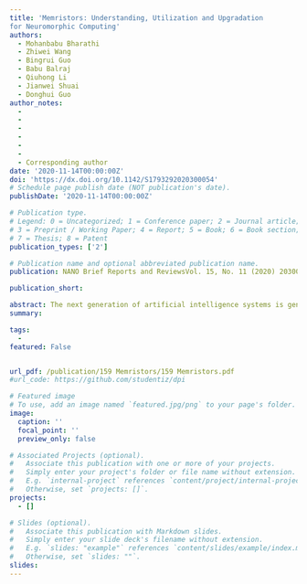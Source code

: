 ```yaml
---
title: 'Memristors: Understanding, Utilization and Upgradation
for Neuromorphic Computing'
authors:
  - Mohanbabu Bharathi
  - Zhiwei Wang
  - Bingrui Guo
  - Babu Balraj
  - Qiuhong Li
  - Jianwei Shuai
  - Donghui Guo
author_notes:
  - 
  - 
  - 
  - 
  - 
  - 
  - Corresponding author
date: '2020-11-14T00:00:00Z'
doi: 'https://dx.doi.org/10.1142/S1793292020300054'
# Schedule page publish date (NOT publication's date).
publishDate: '2020-11-14T00:00:00Z'

# Publication type.
# Legend: 0 = Uncategorized; 1 = Conference paper; 2 = Journal article;
# 3 = Preprint / Working Paper; 4 = Report; 5 = Book; 6 = Book section;
# 7 = Thesis; 8 = Patent
publication_types: ['2']

# Publication name and optional abbreviated publication name.
publication: NANO Brief Reports and ReviewsVol. 15, No. 11 (2020) 2030005

publication_short: 

abstract: The next generation of artificial intelligence systems is generally governed by a new electronic element called memristor. Memristor-based computational system is responsible for confronting memory wall issues in conventional system architecture in the big data era. Complementary Metal Oxide Semiconductor (CMOS compatibility, nonvolatility and scalability are the important properties of memristor for designing such computing architecture. However, some of the concerns, such as analogue switching and stochasticity, need to be addressed for the use of memristor in novel architecture. Here, we reviewed a number of important scientific works on memristor materials, electrical performance and their integration. In addition, strategies to address the challenges of memristor integration in neuromorphic computing are also being investigated.
summary: 

tags:
  - 
featured: False


url_pdf: /publication/159 Memristors/159 Memristors.pdf
#url_code: https://github.com/studentiz/dpi

# Featured image
# To use, add an image named `featured.jpg/png` to your page's folder.
image:
  caption: ''
  focal_point: ''
  preview_only: false

# Associated Projects (optional).
#   Associate this publication with one or more of your projects.
#   Simply enter your project's folder or file name without extension.
#   E.g. `internal-project` references `content/project/internal-project/index.md`.
#   Otherwise, set `projects: []`.
projects:
  - []

# Slides (optional).
#   Associate this publication with Markdown slides.
#   Simply enter your slide deck's filename without extension.
#   E.g. `slides: "example"` references `content/slides/example/index.md`.
#   Otherwise, set `slides: ""`.
slides:
---
```



